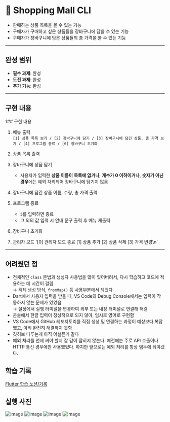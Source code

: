 # 🛒 Shopping Mall CLI

- 판매하는 상품 목록을 볼 수 있는 기능
- 구매자가 구매하고 싶은 상품들을 장바구니에 담을 수 있는 기능
- 구매자가 장바구니에 담은 상품들의 총 가격을 볼 수 있는 기능

---

## 완성 범위

- **필수 과제**: 완성 
- **도전 과제**: 완성
- **추가 기능**: 완성

---

## 구현 내용

1## 구현 내용

1. 메뉴 출력  
   `[1] 상품 목록 보기 / [2] 장바구니에 담기 / [3] 장바구니에 담긴 상품, 총 가격 보기 / [4] 프로그램 종료 / [6] 장바구니 초기화`

2. 상품 목록 출력  

3. 장바구니에 상품 담기  
   - 사용자가 입력한 **상품 이름이 목록에 없거나**, **개수가 0 이하이거나**, **숫자가 아닌 경우**에는 예외 처리되어 장바구니에 담기지 않음  

4. 장바구니에 담긴 상품 이름, 수량, 총 가격 출력  

5. 프로그램 종료  
   - `5`를 입력하면 종료  
   - 그 외의 값 입력 시 안내 문구 출력 후 메뉴 재출력  

6. 장바구니 초기화

7. 관리자 모드 '[0] 관리자 모드 종료 [1] 상품 추가 [2] 상품 삭제 [3] 가격 변경\n'


---
## 어려웠던 점

- 전체적인 `class` 문법과 생성자 사용법을 많이 잊어버려서, 다시 학습하고 코드에 적용하는 데 시간이 걸림  
  → 객체 생성 방식, `fromMap()` 등 사용부분에서 헤맸다
- Dart에서 사용자 입력을 받을 때, VS Code의 Debug Console에서는 입력이 작동하지 않는 문제가 있었음  
  → 설정에서 실행 터미널을 변경하여 외부 또는 내장 터미널로 연결해 해결
- 콘솔에서 한글 입력이 정상적으로 되지 않아, 임시로 영어로 구현함
- VS Code에서 GitHub 레포지토리를 직접 생성 및 연결하는 과정이 예상보다 복잡했고, 아직 완전히 해결하지 못함
- 깃허브 다루는게 아직 어설픈거 같다
- 예외 처리를 언제 써야 할지 잘 감이 잡히지 않는다. 예전에는 주로 API 호출이나 HTTP 통신 경우에만 사용했었다. 하지만 앞으로는 예외 처리를 항상 염두에 둬야겠다.


## 학습 기록

[Flutter 학습 노션/기록](https://www.notion.so/Flutter-3377d32b3bda4878abd1bb2763b523fa) 

## 실행 사진
![image](https://github.com/user-attachments/assets/f6c0bcd8-113c-4143-8b07-9e7c015cd1ac)
![image](https://github.com/user-attachments/assets/3c845344-9802-4b01-8071-5dddad5042e9)
![image](https://github.com/user-attachments/assets/7d6601be-6b59-4c12-96f4-c75604b3d9d9)
![image](https://github.com/user-attachments/assets/66f1c4d0-508e-4aee-bcbe-53e1716fdc40)


